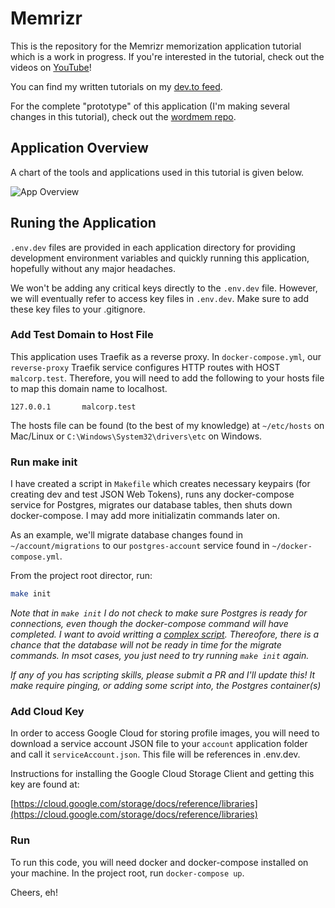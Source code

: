 # Memrizr

This is the repository for the Memrizr memorization application tutorial which is a work in progress. If you're interested in the tutorial, check out the videos on [YouTube](https://www.youtube.com/playlist?list=PLnrGn4P6C4P6yasdEJnEUhueTjCGXGuFe)!

You can find my written tutorials on my [dev.to feed](https://dev.to/jacobsngoodwin).

For the complete "prototype" of this application (I'm making several changes in this tutorial), check out the [wordmem repo](https://github.com/JacobSNGoodwin/wordmem).

## Application Overview

A chart of the tools and applications used in this tutorial is given below.

![App Overview](./application_overview.png)

## Runing the Application

`.env.dev` files are provided in each application directory for providing development environment variables and quickly running this application, hopefully without any major headaches. 

We won't be adding any critical keys directly to the `.env.dev` file. However, we will eventually refer to access key files in `.env.dev`. Make sure to add these key files to your .gitignore.

### Add Test Domain to Host File

This application uses Traefik as a reverse proxy. In `docker-compose.yml`, our `reverse-proxy` Traefik service configures HTTP routes with HOST `malcorp.test`. Therefore, you will need to add the following to your hosts file to map this domain name to localhost.

`127.0.0.1       malcorp.test`

The hosts file can be found (to the best of my knowledge) at `~/etc/hosts` on Mac/Linux or `C:\Windows\System32\drivers\etc` on Windows. 

### Run make init

I have created a script in `Makefile` which creates necessary keypairs (for creating dev and test JSON Web Tokens), runs any docker-compose service for Postgres, migrates our database tables, then shuts down docker-compose. I may add more initializatin commands later on.

As an example, we'll migrate database changes found in `~/account/migrations` to our `postgres-account` service found in `~/docker-compose.yml`.

From the project root director, run:

```bash
make init
```

*Note that in `make init` I do not check to make sure Postgres is ready for connections, even though the docker-compose command will have completed. I want to avoid writting a [complex script](https://stackoverflow.com/questions/57514720/bash-script-command-to-wait-until-docker-compose-process-has-finished-before-mov). Thereofore, there is a chance that the database will not be ready in time for the migrate commands. In msot cases, you just need to try running `make init` again.* 

*If any of you has scripting skills, please submit a PR and I'll update this! It make require pinging, or adding some script into, the Postgres container(s)*

### Add Cloud Key

In order to access Google Cloud for storing profile images, you will need to download a service account JSON file to your `account` application folder and call it `serviceAccount.json`. This file will be references in .env.dev.

Instructions for installing the Google Cloud Storage Client and getting this key are found at:

[https://cloud.google.com/storage/docs/reference/libraries](https://cloud.google.com/storage/docs/reference/libraries)

### Run

To run this code, you will need docker and docker-compose installed on your machine. In the project root, run `docker-compose up`.


Cheers, eh!
